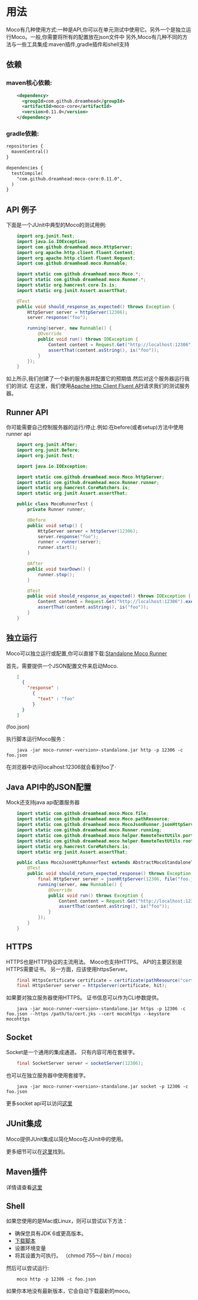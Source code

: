 # 用法
Moco有几种使用方式:一种是API,你可以在单元测试中使用它。另外一个是独立运行Moco。一般,你需要将所有的配置放在json文件中
另外,Moco有几种不同的方法与一些工具集成:maven插件,gradle插件和shell支持

## 依赖
### maven核心依赖:
```xml
	<dependency>
      <groupId>com.github.dreamhead</groupId>
      <artifactId>moco-core</artifactId>
      <version>0.11.0</version>
    </dependency>
```

### gradle依赖:


```xml
repositories {
  mavenCentral()
}

dependencies {
  testCompile(
    "com.github.dreamhead:moco-core:0.11.0",
  )
}
```

## API 例子
下面是一个JUnit中典型的Moco的测试用例:
```java
    import org.junit.Test;
    import java.io.IOException;
    import com.github.dreamhead.moco.HttpServer;
    import org.apache.http.client.fluent.Content;
    import org.apache.http.client.fluent.Request;
    import com.github.dreamhead.moco.Runnable;

    import static com.github.dreamhead.moco.Moco.*;
    import static com.github.dreamhead.moco.Runner.*;
    import static org.hamcrest.core.Is.is;
    import static org.junit.Assert.assertThat;

    @Test
    public void should_response_as_expected() throws Exception {
        HttpServer server = httpServer(12306);
        server.response("foo");

        running(server, new Runnable() {
            @Override
            public void run() throws IOException {
                Content content = Request.Get("http://localhost:12306").execute().returnContent();
                assertThat(content.asString(), is("foo"));
            }
        });
    }
```
如上所示,我们创建了一个新的服务器并配置它的预期值.然后对这个服务器运行我们的测试.
在这里，我们使用[Apache Http Client Fluent API](http://hc.apache.org/httpcomponents-client-ga/tutorial/html/fluent.html)请求我们的测试服务器。

## Runner API
你可能需要自己控制服务器的运行/停止.例如:在before(或者setup)方法中使用runner api
```java
    import org.junit.After;
    import org.junit.Before;
    import org.junit.Test;

    import java.io.IOException;

    import static com.github.dreamhead.moco.Moco.httpServer;
    import static com.github.dreamhead.moco.Runner.runner;
    import static org.hamcrest.CoreMatchers.is;
    import static org.junit.Assert.assertThat;

    public class MocoRunnerTest {
        private Runner runner;

        @Before
        public void setup() {
            HttpServer server = httpServer(12306);
            server.response("foo");
            runner = runner(server);
            runner.start();
        }

        @After
        public void tearDown() {
            runner.stop();
        }

        @Test
        public void should_response_as_expected() throws IOException {
            Content content = Request.Get("http://localhost:12306").execute().returnContent();
            assertThat(content.asString(), is("foo"));
        }
    }
```

## 独立运行
Moco可以独立运行或配置,你可以直接下载:[Standalone Moco Runner](https://repo1.maven.org/maven2/com/github/dreamhead/moco-runner/0.11.0/moco-runner-0.11.0-standalone.jar)

首先，需要提供一个JSON配置文件来启动Moco.
```json
    [
      {
        "response" :
          {
            "text" : "foo"
          }
      }
    ]
```
(foo.json)


执行脚本运行Moco服务：
```shell
	java -jar moco-runner-<version>-standalone.jar http -p 12306 -c foo.json
```
在浏览器中访问localhost:12306就会看到foo了·

## Java API中的JSON配置
Mock还支持java api配置服务器
```java
    import static com.github.dreamhead.moco.Moco.file;
    import static com.github.dreamhead.moco.Moco.pathResource;
    import static com.github.dreamhead.moco.MocoJsonRunner.jsonHttpServer;
    import static com.github.dreamhead.moco.Runner.running;
    import static com.github.dreamhead.moco.helper.RemoteTestUtils.port;
    import static com.github.dreamhead.moco.helper.RemoteTestUtils.root;
    import static org.hamcrest.CoreMatchers.is;
    import static org.junit.Assert.assertThat;

    public class MocoJsonHttpRunnerTest extends AbstractMocoStandaloneTest {
        @Test
        public void should_return_expected_response() throws Exception {
            final HttpServer server = jsonHttpServer(12306, file("foo.json"));
            running(server, new Runnable() {
                @Override
                public void run() throws Exception {
                    Content content = Request.Get("http://localhost:12306").execute().returnContent();
                    assertThat(content.asString(), is("foo"));
                }
            });
        }
    }
```

## HTTPS
HTTPS也是HTTP协议的主流用法。 Moco也支持HTTPS。 API的主要区别是HTTPS需要证书。 另一方面，应该使用httpsServer。
```java
    final HttpsCertificate certificate = certificate(pathResource("cert.jks"), "mocohttps", "mocohttps");
    final HttpsServer server = httpsServer(certificate, hit);
```
如果要对独立服务器使用HTTPS。 证书信息可以作为CLI参数提供。
```shell
	java -jar moco-runner-<version>-standalone.jar https -p 12306 -c foo.json --https /path/to/cert.jks --cert mocohttps --keystore mocohttps
```

## Socket
Socket是一个通用的集成通道。 只有内容可用在套接字。
```java
	final SocketServer server = socketServer(12306);
```
也可以在独立服务器中使用套接字。
```shell
	java -jar moco-runner-<version>-standalone.jar socket -p 12306 -c foo.json
```
更多socket api可以访问[这里](socket_api.md)

## JUnit集成
Moco提供JUnit集成以简化Moco在JUnit中的使用。

更多细节可以在[这里](junit_integration.md)找到。

## Maven插件
详情请查看[这里](maven_plugin.md)

## Shell
如果您使用的是Mac或Linux，则可以尝试以下方法：
- 确保您具有JDK 6或更高版本。
- [下载脚本](https://github.com/dreamhead/moco/blob/master/moco-shell/moco?raw=true)
- 设置环境变量
- 将其设置为可执行。 （chmod 755〜/ bin / moco）

然后可以尝试运行:
```shell
	moco http -p 12306 -c foo.json
```
如果你本地没有最新版本，它会自动下载最新的moco。

